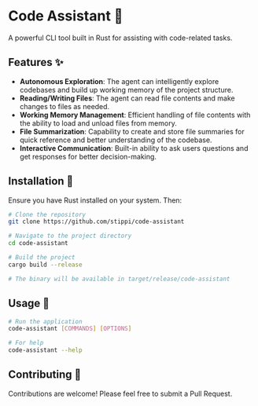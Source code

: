 # Code Assistant 🤖

A powerful CLI tool built in Rust for assisting with code-related tasks.

## Features ✨

- **Autonomous Exploration**: The agent can intelligently explore codebases and build up working memory of the project structure.
- **Reading/Writing Files**: The agent can read file contents and make changes to files as needed.
- **Working Memory Management**: Efficient handling of file contents with the ability to load and unload files from memory.
- **File Summarization**: Capability to create and store file summaries for quick reference and better understanding of the codebase.
- **Interactive Communication**: Built-in ability to ask users questions and get responses for better decision-making.

## Installation 🚀

Ensure you have Rust installed on your system. Then:

```bash
# Clone the repository
git clone https://github.com/stippi/code-assistant

# Navigate to the project directory
cd code-assistant

# Build the project
cargo build --release

# The binary will be available in target/release/code-assistant
```

## Usage 📝

```bash
# Run the application
code-assistant [COMMANDS] [OPTIONS]

# For help
code-assistant --help
```

## Contributing 🤝

Contributions are welcome! Please feel free to submit a Pull Request.